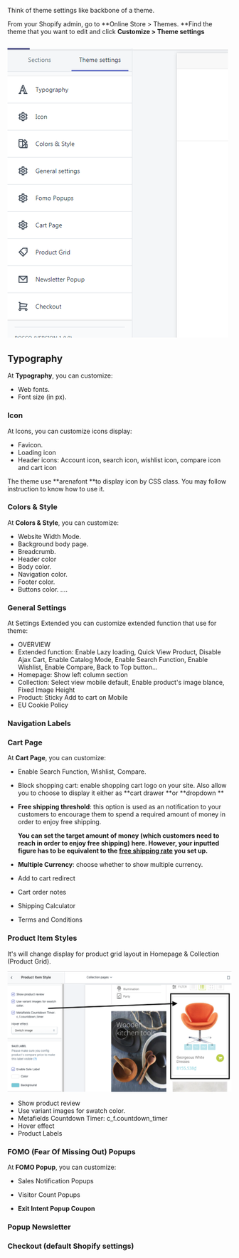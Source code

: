 Think of theme settings like backbone of a theme.

From your Shopify admin, go to **Online Store &gt; Themes. **Find the theme that you want to edit and click **Customize &gt; Theme settings**

## ![](/assets/setting-01.png)

## Typography

At **Typography**, you can customize:

* Web fonts.
* Font size \(in px\).

### Icon

At Icons, you can customize icons display:

* Favicon.
* Loading icon
* Header icons: Account icon, search icon, wishlist icon, compare icon and cart icon

The theme use **arenafont **to display icon by CSS class. You may follow instruction to know how to use it.

### Colors & Style

At **Colors & Style**, you can customize:

* Website Width Mode.
* Background body page.
* Breadcrumb.
* Header color
* Body color.
* Navigation color.
* Footer color.
* Buttons color.
  ....

### General Settings

At Settings Extended you can customize extended function that use for theme:

* OVERVIEW
* Extended function: Enable Lazy loading, Quick View Product, Disable Ajax Cart, Enable Catalog Mode, Enable Search Function, Enable Wishlist, Enable Compare, Back to Top button...
* Homepage: Show left column section
* Collection: Select view mobile default, Enable product's image blance, Fixed Image Height
* Product: Sticky Add to cart on Mobile
* EU Cookie Policy

### Navigation Labels

### Cart Page

At **Cart Page**, you can customize:

* Enable Search Function, Wishlist, Compare.

* Block shopping cart: enable shopping cart logo on your site. Also allow you to choose to display it either as **cart drawer **or **dropdown **

* **Free shipping threshold**: this option is used as an notification to your customers to encourage them to spend a required amount of money in order to enjoy free shipping.

  **You can set the target amount of money \(which customers need to reach in order to enjoy free shipping\) here. However, your inputted figure has to be equivalent to the **[**free shipping rate**](https://help.shopify.com/en/manual/shipping/rates-and-methods/free-shipping)** you set up.**

* **Multiple Currency**: choose whether to show multiple currency.

* Add to cart redirect

* Cart order notes

* Shipping Calculator

* Terms and Conditions

### Product Item Styles

It's will change display for product grid layout in Homepage & Collection \(Product Grid\).

![](/assets/product-style.png)

* Show product review
* Use variant images for swatch color.
* Metafields Countdown Timer: c\_f.countdown\_timer
* Hover effect
* Product Labels

### FOMO \(Fear Of Missing Out\) Popups

At **FOMO Popup**, you can customize:

* Sales Notification Popups

* Visitor Count Popups

* **Exit Intent Popup Coupon**

### Popup Newsletter

### Checkout \(default Shopify settings\)



